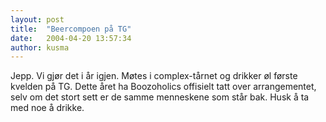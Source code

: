 ```yaml
---
layout: post
title:  "Beercompoen på TG"
date:   2004-04-20 13:57:34
author: kusma
---
```

Jepp. Vi gjør det i år igjen. Møtes i complex-tårnet og drikker øl
første kvelden på TG. Dette året ha Boozoholics offisielt tatt over
arrangementet, selv om det stort sett er de samme menneskene som står
bak. Husk å ta med noe å drikke.


